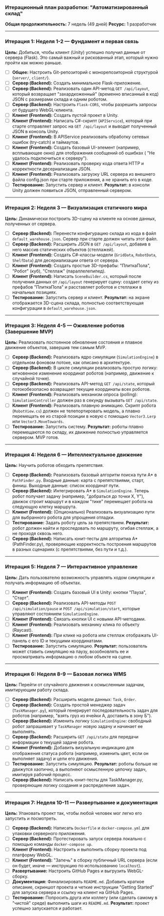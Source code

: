 ### **Итерационный план разработки: "Автоматизированный склад"**

**Общая продолжительность:** 7 недель (49 дней)
**Ресурс:** 1 разработчик

---

### **Итерация 1: Неделя 1-2 — Фундамент и первая связь**
**Цель:** Добиться, чтобы клиент (Unity) успешно получил данные от сервера (Flask). Это самый важный и рискованный этап, который нужно пройти как можно раньше.

-   [ ] **Общее:** Настроить Git-репозиторий с монорепозиторной структурой (`server/`, `client/`).
-   [ ] **Сервер (Backend):** Создать минимальное Flask-приложение.
-   [ ] **Сервер (Backend):** Реализовать один API-метод `GET /api/layout`, который возвращает "захардкоженный" (временно вписанный в код) JSON с размерами склада и одним роботом.
-   [ ] **Сервер (Backend):** Настроить `Flask-CORS`, чтобы разрешить запросы от будущего WebGL-клиента.
-   [ ] **Клиент (Frontend):** Создать пустой проект в Unity.
-   [ ] **Клиент (Frontend):** Написать C#-скрипт (`APIService`), который при старте отправляет запрос на `GET /api/layout` и выводит полученный JSON в консоль Unity.
-   [ ] **Клиент (Frontend):** В APIService реализовать обработку сетевых ошибок (try-catch) и таймаутов.
-   [ ] **Клиент (Frontend):** Создать базовый UI-элемент (например, всплывающее окно) для отображения сообщений об ошибках ( "Не удалось подключиться к серверу").
-   [ ] **Клиент (Frontend):** Реализовать проверку кода ответа HTTP и корректности десериализации JSON.
-   [ ] **Клиент (Frontend):** Реализовать загрузку URL сервера из внешнего файла config.json при старте приложения, а не хранить его в коде.
-   [ ] **Тестирование:** Запустить сервер и клиент. **Результат:** в консоли Unity должен появиться JSON, отправленный сервером.

---

### **Итерация 2: Неделя 3 — Визуализация статичного мира**
**Цель:** Динамически построить 3D-сцену на клиенте на основе данных, полученных от сервера.

-   [ ] **Сервер (Backend):** Перенести конфигурацию склада из кода в файл `default_warehouse.json`. Сервер при старте должен читать этот файл.
-   [ ] **Сервер (Backend):** Расширить JSON в `GET /api/layout`, добавив в него массив статических объектов (стеллажей).
-   [ ] **Клиент (Frontend):** Создать C#-классы-модели (`GridData`, `RobotData`, `ShelfData`) для десериализации ответа от сервера.
-   [ ] **Клиент (Frontend):** Создать простые 3D-префабы: "ПлиткаПола", "Робот" (куб), "Стеллаж" (параллелепипед).
-   [ ] **Клиент (Frontend):** Написать `SceneBuilder.cs`, который после получения данных от `/api/layout` генерирует сцену: создает сетку из префабов "ПлиткаПола" и расставляет роботов и стеллажи в начальных позициях.
-   [ ] **Тестирование:** Запустить сервер и клиент. **Результат:** на экране отображается 3D-сцена склада, полностью соответствующая конфигурации в `default_warehouse.json`.

---

### **Итерация 3: Неделя 4-5 — Оживление роботов (Завершение MVP)**
**Цель:** Реализовать постоянное обновление состояния и плавное движение объектов, завершив тем самым MVP.

-   [ ] **Сервер (Backend):** Реализовать ядро симуляции (`SimulationEngine`) в отдельном фоновом потоке, как описано в архитектуре.
-   [ ] **Сервер (Backend):** В цикле симуляции реализовать простую логику: мгновенное изменение координат роботов (например, движение к случайной точке).
-   [ ] **Сервер (Backend):** Реализовать API-метод `GET /api/state`, который потокобезопасно возвращает текущие координаты всех роботов.
-   [ ] **Клиент (Frontend):** Реализовать механизм опроса (polling): `SimulationController` должен раз в секунду вызывать `GET /api/state`.
-   [ ] **Клиент (Frontend):** Реализовать плавную анимацию. Скрипт робота (`RobotView.cs`) должен не телепортировать модель, а плавно перемещать ее из старой позиции в новую с помощью `Vector3.Lerp` или `Vector3.MoveTowards`.
-   [ ] **Тестирование:** Запустить систему. **Результат:** роботы плавно перемещаются по складу, их движение полностью управляется сервером. MVP готов.

---

### **Итерация 4: Неделя 6 — Интеллектуальное движение**
**Цель:** Научить роботов обходить препятствия.

-   [ ] **Сервер (Backend):** Реализовать базовый алгоритм поиска пути A* в `PathFinder.py`. Входные данные: карта с препятствиями, старт, финиш. Выходные данные: список координат пути.
-   [ ] **Сервер (Backend):** Интегрировать A* в `SimulationEngine`. Теперь робот получает задачу (например, "добраться до точки X, Y"), движок строит маршрут и в каждом "тике" перемещает робота на следующую клетку маршрута.
-   [ ] **Клиент (Frontend):** (Опционально) Реализовать визуализацию пути для выбранного робота для упрощения отладки.
-   [ ] **Тестирование:** Задать роботу цель за препятствием. **Результат:** робот должен найти и проследовать по маршруту, огибая стеллаж, а не проходя сквозь него.
-   [ ] **Сервер (Backend):** Написать юнит-тесты для алгоритма A* (PathFinder.py), проверяющие корректность построения маршрутов в разных сценариях (с препятствиями, без пути и т.д.).

---

### **Итерация 5: Неделя 7 — Интерактивное управление**
**Цель:** Дать пользователю возможность управлять ходом симуляции и получать информацию об объектах.

-   [ ] **Клиент (Frontend):** Создать базовый UI в Unity: кнопки "Пауза", "Старт".
-   [ ] **Сервер (Backend):** Реализовать API-методы `POST /api/simulation/pause` и `POST /api/simulation/start`, которые управляют состоянием `SimulationEngine`.
-   [ ] **Клиент (Frontend):** Связать кнопки UI с новыми API-методами.
-   [ ] **Клиент (Frontend):** Реализовать механику клика по объекту (Raycast).
-   [ ] **Клиент (Frontend):** При клике на робота или стеллаж отображать UI-панель с его ID и текущими координатами.
-   [ ] **Тестирование:** Запустить симуляцию. **Результат:** пользователь может ставить симуляцию на паузу, возобновлять ее и просматривать информацию о любом объекте на сцене.

---

### **Итерация 6: Неделя 8-9 — Базовая логика WMS**
**Цель:** Перейти от случайного движения к осмысленным задачам, имитирующим работу склада.

-   [ ] **Сервер (Backend):** Расширить модели данных: `Task`, `Order`.
-   [ ] **Сервер (Backend):** Создать простой менеджер задач (`TaskManager.py`), который генерирует последовательность задач для роботов (например, "взять груз из ячейки А, доставить в зону Б").
-   [ ] **Сервер (Backend):** Изменить логику `SimulationEngine`: свободный робот запрашивает у `TaskManager` новую задачу и начинает ее выполнять.
-   [ ] **Сервер (Backend):** Расширить `GET /api/state` для передачи информации о текущей задаче робота.
-   [ ] **Клиент (Frontend):** Добавить визуальную индикацию для отображения статуса робота (например, изменить цвет, если он выполняет задачу) и цели его движения.
-   [ ] **Тестирование:** Запустить симуляцию. **Результат:** роботы больше не движутся хаотично, а выполняют осмысленную цепочку задач, имитируя рабочий процесс.
-   [ ] **Сервер (Backend):** Написать юнит-тесты для TaskManager.py, проверяющие логику создания и распределения задач.

---

### **Итерация 7: Неделя 10-11 — Развертывание и документация**
**Цель:** Упаковать проект так, чтобы любой человек мог легко его запустить и посмотреть.

-   [ ] **Сервер (Backend):** Написать `Dockerfile` и `docker-compose.yml` для упаковки серверного приложения.
-   [ ] **Сервер (Backend):** Протестировать запуск сервера локально с помощью команды `docker-compose up`.
-   [ ] **Клиент (Frontend):** Настроить и выполнить сборку проекта под платформу WebGL.
-   [ ] **Клиент (Frontend):** "Запечь" в сборку публичный URL сервера (если он будет, иначе — инструкцию по использованию `localhost`).
-   [ ] **Развертывание:** Настроить GitHub Pages и выгрузить WebGL-сборку.
-   [ ] **Документация:** Финализировать `README.md`. Добавить краткое описание, скриншот проекта и четкие инструкции "Getting Started" для запуска сервера и ссылку на клиент на GitHub Pages.
-   [ ] **Тестирование:** Попросить друга или коллегу (или сделать самому в "чистой" среде) выполнить шаги из `README.md`. **Результат:** проект успешно запускается и работает.